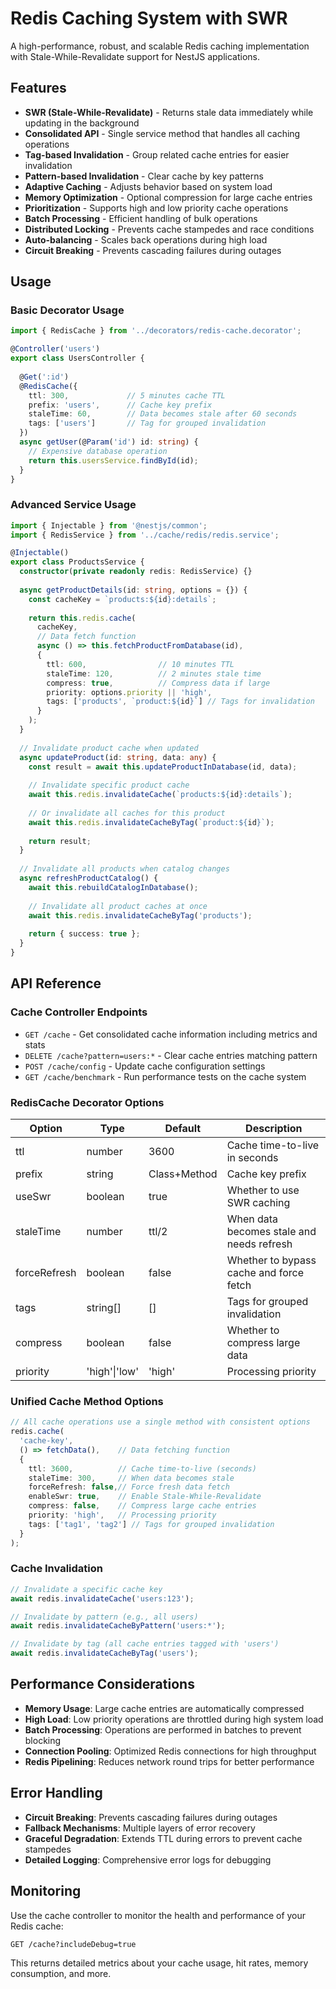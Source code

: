 # Redis Caching System with SWR

A high-performance, robust, and scalable Redis caching implementation with Stale-While-Revalidate support for NestJS applications.

## Features

- **SWR (Stale-While-Revalidate)** - Returns stale data immediately while updating in the background
- **Consolidated API** - Single service method that handles all caching operations
- **Tag-based Invalidation** - Group related cache entries for easier invalidation
- **Pattern-based Invalidation** - Clear cache by key patterns
- **Adaptive Caching** - Adjusts behavior based on system load
- **Memory Optimization** - Optional compression for large cache entries
- **Prioritization** - Supports high and low priority cache operations
- **Batch Processing** - Efficient handling of bulk operations
- **Distributed Locking** - Prevents cache stampedes and race conditions
- **Auto-balancing** - Scales back operations during high load
- **Circuit Breaking** - Prevents cascading failures during outages

## Usage

### Basic Decorator Usage

```typescript
import { RedisCache } from '../decorators/redis-cache.decorator';

@Controller('users')
export class UsersController {
  
  @Get(':id')
  @RedisCache({
    ttl: 300,             // 5 minutes cache TTL
    prefix: 'users',      // Cache key prefix
    staleTime: 60,        // Data becomes stale after 60 seconds
    tags: ['users']       // Tag for grouped invalidation
  })
  async getUser(@Param('id') id: string) {
    // Expensive database operation
    return this.usersService.findById(id);
  }
}
```

### Advanced Service Usage

```typescript
import { Injectable } from '@nestjs/common';
import { RedisService } from '../cache/redis/redis.service';

@Injectable()
export class ProductsService {
  constructor(private readonly redis: RedisService) {}
  
  async getProductDetails(id: string, options = {}) {
    const cacheKey = `products:${id}:details`;
    
    return this.redis.cache(
      cacheKey,
      // Data fetch function
      async () => this.fetchProductFromDatabase(id), 
      {
        ttl: 600,                // 10 minutes TTL
        staleTime: 120,          // 2 minutes stale time
        compress: true,          // Compress data if large
        priority: options.priority || 'high',
        tags: ['products', `product:${id}`] // Tags for invalidation
      }
    );
  }
  
  // Invalidate product cache when updated
  async updateProduct(id: string, data: any) {
    const result = await this.updateProductInDatabase(id, data);
    
    // Invalidate specific product cache
    await this.redis.invalidateCache(`products:${id}:details`);
    
    // Or invalidate all caches for this product
    await this.redis.invalidateCacheByTag(`product:${id}`);
    
    return result;
  }
  
  // Invalidate all products when catalog changes
  async refreshProductCatalog() {
    await this.rebuildCatalogInDatabase();
    
    // Invalidate all product caches at once
    await this.redis.invalidateCacheByTag('products');
    
    return { success: true };
  }
}
```

## API Reference

### Cache Controller Endpoints

- `GET /cache` - Get consolidated cache information including metrics and stats
- `DELETE /cache?pattern=users:*` - Clear cache entries matching pattern
- `POST /cache/config` - Update cache configuration settings
- `GET /cache/benchmark` - Run performance tests on the cache system

### RedisCache Decorator Options

| Option | Type | Default | Description |
|--------|------|---------|-------------|
| ttl | number | 3600 | Cache time-to-live in seconds |
| prefix | string | Class+Method | Cache key prefix |
| useSwr | boolean | true | Whether to use SWR caching |
| staleTime | number | ttl/2 | When data becomes stale and needs refresh |
| forceRefresh | boolean | false | Whether to bypass cache and force fetch |
| tags | string[] | [] | Tags for grouped invalidation |
| compress | boolean | false | Whether to compress large data |
| priority | 'high'\|'low' | 'high' | Processing priority |

### Unified Cache Method Options

```typescript
// All cache operations use a single method with consistent options
redis.cache(
  'cache-key',
  () => fetchData(),    // Data fetching function
  {
    ttl: 3600,          // Cache time-to-live (seconds)
    staleTime: 300,     // When data becomes stale
    forceRefresh: false,// Force fresh data fetch
    enableSwr: true,    // Enable Stale-While-Revalidate
    compress: false,    // Compress large cache entries
    priority: 'high',   // Processing priority
    tags: ['tag1', 'tag2'] // Tags for grouped invalidation
  }
);
```

### Cache Invalidation

```typescript
// Invalidate a specific cache key
await redis.invalidateCache('users:123');

// Invalidate by pattern (e.g., all users)
await redis.invalidateCacheByPattern('users:*');

// Invalidate by tag (all cache entries tagged with 'users')
await redis.invalidateCacheByTag('users');
```

## Performance Considerations

- **Memory Usage**: Large cache entries are automatically compressed
- **High Load**: Low priority operations are throttled during high system load
- **Batch Processing**: Operations are performed in batches to prevent blocking
- **Connection Pooling**: Optimized Redis connections for high throughput
- **Redis Pipelining**: Reduces network round trips for better performance

## Error Handling

- **Circuit Breaking**: Prevents cascading failures during outages
- **Fallback Mechanisms**: Multiple layers of error recovery
- **Graceful Degradation**: Extends TTL during errors to prevent cache stampedes
- **Detailed Logging**: Comprehensive error logs for debugging

## Monitoring

Use the cache controller to monitor the health and performance of your Redis cache:

```
GET /cache?includeDebug=true
```

This returns detailed metrics about your cache usage, hit rates, memory consumption, and more. 